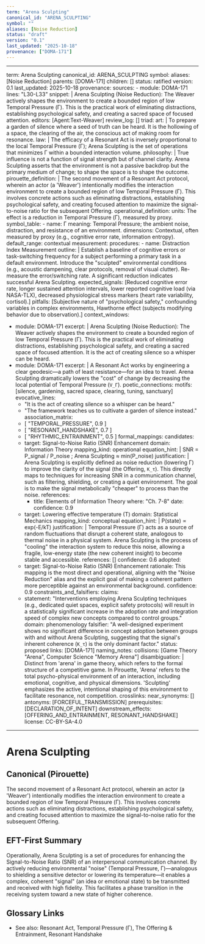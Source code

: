 ```yaml
---
term: "Arena Sculpting"
canonical_id: "ARENA_SCULPTING"
symbol: ""
aliases: [Noise Reduction]
status: "draft"
version: "0.1"
last_updated: "2025-10-18"
provenance: ["DOMA-171"]
---
```


---
term: Arena Sculpting
canonical_id: ARENA_SCULPTING
symbol: 
aliases: [Noise Reduction]
parents: [DOMA-171]
children: []
status: ratified
version: 0.1
last_updated: 2025-10-18
provenance:
  sources:
    - module: DOMA-171
      lines: "L30-L33"
      snippet: |
        Arena Sculpting (Noise Reduction): The Weaver actively shapes the environment to create a bounded region of low Temporal Pressure (Γ). This is the practical work of eliminating distractions, establishing psychological safety, and creating a sacred space of focused attention.
  editors: [Agent:Text-Weaver]
  review_log: []
triad:
  art: |
    To prepare a garden of silence where a seed of truth can be heard. It is the hollowing of a space, the clearing of the air, the conscious act of making room for resonance.
  law: |
    The efficacy of a Resonant Act is inversely proportional to the local Temporal Pressure (Γ); Arena Sculpting is the set of operations that minimizes Γ within a bounded interaction volume.
  philosophy: |
    True influence is not a function of signal strength but of channel clarity. Arena Sculpting asserts that the environment is not a passive backdrop but the primary medium of change; to shape the space is to shape the outcome.
pirouette_definition: |
  The second movement of a Resonant Act protocol, wherein an actor (a 'Weaver') intentionally modifies the interaction environment to create a bounded region of low Temporal Pressure (Γ). This involves concrete actions such as eliminating distractions, establishing psychological safety, and creating focused attention to maximize the signal-to-noise ratio for the subsequent Offering.
operational_definition:
  units: The effect is a reduction in Temporal Pressure (Γ), measured by proxy.
  symbol_table:
    - name: Γ
      meaning: Temporal Pressure; the ambient noise, distraction, and resistance of an environment.
      dimensions: Contextual, often measured by proxy (e.g., cognitive error rate, information entropy).
      default_range: contextual
  measurement:
    procedures:
      - name: Distraction Index Measurement
        outline: |
          Establish a baseline of cognitive errors or task-switching frequency for a subject performing a primary task in a default environment. Introduce the "sculpted" environmental conditions (e.g., acoustic dampening, clear protocols, removal of visual clutter). Re-measure the error/switching rate. A significant reduction indicates successful Arena Sculpting.
        expected_signals: [Reduced cognitive error rate, longer sustained attention intervals, lower reported cognitive load (via NASA-TLX), decreased physiological stress markers (heart rate variability, cortisol).]
        pitfalls: [Subjective nature of "psychological safety," confounding variables in complex environments, Hawthorne effect (subjects modifying behavior due to observation).]
context_windows:
  - module: DOMA-171
    excerpt: |
      Arena Sculpting (Noise Reduction): The Weaver actively shapes the environment to create a bounded region of low Temporal Pressure (Γ). This is the practical work of eliminating distractions, establishing psychological safety, and creating a sacred space of focused attention. It is the act of creating silence so a whisper can be heard.
  - module: DOMA-171
    excerpt: |
      A Resonant Act works by engineering a clear geodesic—a path of least resistance—for an idea to travel. Arena Sculpting dramatically lowers the "cost" of change by decreasing the local potential of Temporal Pressure (`V_Γ`).
poetic_connections:
  motifs: [silence, gardening, sacred space, clearing, tuning, sanctuary]
  evocative_lines:
    - "It is the act of creating silence so a whisper can be heard."
    - "The framework teaches us to cultivate a garden of silence instead."
  association_matrix:
    - [ "TEMPORAL_PRESSURE", 0.9 ]
    - [ "RESONANT_HANDSHAKE", 0.7 ]
    - [ "RHYTHMIC_ENTRAINMENT", 0.5 ]
formal_mappings:
  candidates:
    - target: Signal-to-Noise Ratio (SNR) Enhancement
      domain: Information Theory
      mapping_kind: operational
      equation_hint: |
        SNR = P_signal / P_noise ; Arena Sculpting ≈ min(P_noise)
      justification: |
        Arena Sculpting is explicitly defined as noise reduction (lowering Γ) to improve the clarity of the signal (the Offering, `K_τ`). This directly maps to techniques for increasing SNR in a communication channel, such as filtering, shielding, or creating a quiet environment. The goal is to make the signal metabolically "cheaper" to process than the noise.
      references:
        - title: Elements of Information Theory
          where: "Ch. 7-8"
          date: 
      confidence: 0.9
    - target: Lowering effective temperature (T)
      domain: Statistical Mechanics
      mapping_kind: conceptual
      equation_hint: |
        P(state) ∝ exp(-E/kT)
      justification: |
        Temporal Pressure (Γ) acts as a source of random fluctuations that disrupt a coherent state, analogous to thermal noise in a physical system. Arena Sculpting is the process of "cooling" the interaction system to reduce this noise, allowing a fragile, low-energy state (the new coherent insight) to become stable and accessible.
      references: []
      confidence: 0.6
  adopted:
    - target: Signal-to-Noise Ratio (SNR) Enhancement
      rationale: This mapping is the most direct and operational, aligning with the "Noise Reduction" alias and the explicit goal of making a coherent pattern more perceptible against an environmental background.
      confidence: 0.9
constraints_and_falsifiers:
  claims:
    - statement: "Interventions employing Arena Sculpting techniques (e.g., dedicated quiet spaces, explicit safety protocols) will result in a statistically significant increase in the adoption rate and integration speed of complex new concepts compared to control groups."
      domain: phenomenology
      falsifier: "A well-designed experiment shows no significant difference in concept adoption between groups with and without Arena Sculpting, suggesting that the signal's inherent coherence (`K_τ`) is the only dominant factor."
      status: proposed
      links: [DOMA-171]
naming_notes:
  collisions: [Game Theory "Arena", Computer Science "Memory Arena"]
  disambiguation: |
    Distinct from 'arena' in game theory, which refers to the formal structure of a competitive game. In Pirouette, 'Arena' refers to the total psycho-physical environment of an interaction, including emotional, cognitive, and physical dimensions. 'Sculpting' emphasizes the active, intentional shaping of this environment to facilitate resonance, not competition.
crosslinks:
  near_synonyms: []
  antonyms: [FORCEFUL_TRANSMISSION]
  prerequisites: [DECLARATION_OF_INTENT]
  downstream_effects: [OFFERING_AND_ENTRAINMENT, RESONANT_HANDSHAKE]
license: CC-BY-SA-4.0
---

# Arena Sculpting

## Canonical (Pirouette)
The second movement of a Resonant Act protocol, wherein an actor (a 'Weaver') intentionally modifies the interaction environment to create a bounded region of low Temporal Pressure (Γ). This involves concrete actions such as eliminating distractions, establishing psychological safety, and creating focused attention to maximize the signal-to-noise ratio for the subsequent Offering.

## EFT-First Summary
Operationally, Arena Sculpting is a set of procedures for enhancing the Signal-to-Noise Ratio (SNR) of an interpersonal communication channel. By actively reducing environmental "noise" (Temporal Pressure, Γ)—analogous to shielding a sensitive detector or lowering its temperature—it enables a complex, coherent "signal" (an idea or emotional state) to be transmitted and received with high fidelity. This facilitates a phase transition in the receiving system toward a new state of higher coherence.

## Glossary Links
- See also: Resonant Act, Temporal Pressure (Γ), The Offering & Entrainment, Resonant Handshake